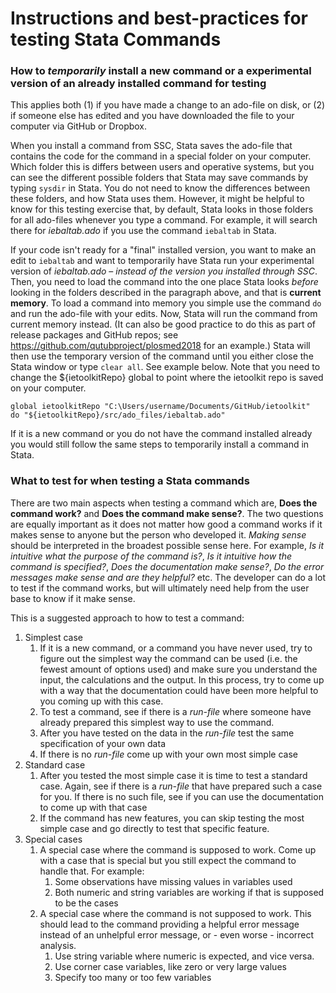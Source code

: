 # Instructions and best-practices for testing Stata Commands

### How to _temporarily_ install a new command or a experimental version of an already installed command for testing

This applies both (1) if you have made a change to an ado-file on disk, or (2) if someone else has edited and you have downloaded the file to your computer via GitHub or Dropbox.

When you install a command from SSC, Stata saves the ado-file that contains the code for the command in a special folder on your computer. Which folder this is differs between users and operative systems, but you can see the different possible folders that Stata may save commands by typing `sysdir` in Stata. You do not need to know the differences between these folders, and how Stata uses them. However, it might be helpful to know for this testing exercise that, by default, Stata looks in those folders for all ado-files whenever you type a command. For example, it will search there for *iebaltab.ado* if you use the command `iebaltab` in Stata.

If your code isn't ready for a "final" installed version, you want to make an edit to `iebaltab` and want to temporarily have Stata run your experimental version of *iebaltab.ado* – _instead of the version you installed through SSC_. Then, you need to load the command into the one place Stata looks _before_ looking in the folders described in the paragraph above, and that is __current memory__. To load a command into memory you simple use the command `do` and run the ado-file with your edits. Now, Stata will run the command from current memory instead. (It can also be good practice to do this as part of release packages and GitHub repos; see https://github.com/qutubproject/plosmed2018 for an example.) Stata will then use the temporary version of the command until you either close the Stata window or type `clear all`. See example below. Note that you need to change the ${ietoolkitRepo} global to point where the ietoolkit repo is saved on your computer.

```
global ietoolkitRepo "C:\Users/username/Documents/GitHub/ietoolkit"
do "${ietoolkitRepo}/src/ado_files/iebaltab.ado"
```

If it is a new command or you do not have the command installed already you would still follow the same steps to temporarily install a command in Stata.

### What to test for when testing a Stata commands

There are two main aspects when testing a command which are, **Does the command work?** and **Does the command make sense?**. The two questions are equally important as it does not matter how good a command works if it makes sense to anyone but the person who developed it. *Making sense* should be interpreted in the broadest possible sense here. For example, *Is it intuitive what the purpose of the command is?*, *Is it intuitive how the command is specified?*, *Does the documentation make sense?*, *Do the error messages make sense and are they helpful?* etc. The developer can do a lot to test if the command works, but will ultimately need help from the user base to know if it make sense.

This is a suggested approach to how to test a command:
1. Simplest case
    1. If it is a new command, or a command you have never used, try to figure out the simplest way the command can be used (i.e. the fewest amount of options used) and make sure you understand the input, the calculations and the output. In this process, try to come up with a way that the documentation could have been more helpful to you coming up with this case.
      1. To test a command, see if there is a *run-file* where someone have already prepared this simplest way to use the command.
      1. After you have tested on the data in the *run-file* test the same specification of your own data
      1. If there is no *run-file* come up with your own most simple case
1. Standard case
    1. After you tested the most simple case it is time to test a standard case. Again, see if there is a *run-file* that have prepared such a case for you. If there is no such file, see if you can use the documentation to come up with that case
    1. If the command has new features, you can skip testing the most simple case and go directly to test that specific feature.
1. Special cases
    1. A special case where the command is supposed to work. Come up with a case that is special but you still expect the command to handle that. For example:
        1. Some observations have missing values in variables used
        1. Both numeric and string variables are working if that is supposed to be the cases
    1. A special case where the command is not supposed to work. This should lead to the command providing a helpful error message instead of an unhelpful error message, or - even worse - incorrect analysis.
        1. Use string variable where numeric is expected, and vice versa.
        1. Use corner case variables, like zero or very large values
        1. Specify too many or too few variables
